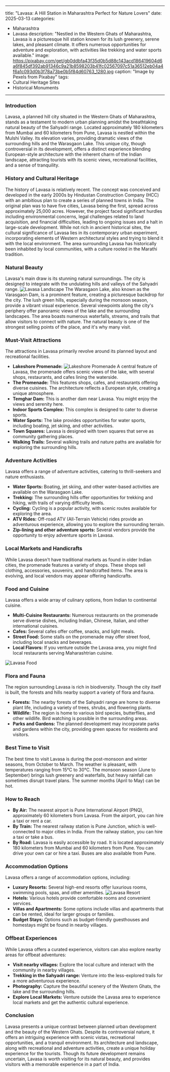 
---
title: "Lavasa: A Hill Station in Maharashtra Perfect for Nature Lovers"
date: 2025-03-13
categories:
  - Maharashtra
  - Lavasa
description: "Nestled in the Western Ghats of Maharashtra, Lavasa is a picturesque hill station known for its lush greenery, serene lakes, and pleasant climate. It offers numerous opportunities for adventure and exploration, with activities like trekking and water sports available."
image: https://pixabay.com/get/gb0ddbfa43f35d0b5d88c143acd186419604d6a6f845df392ab91346c9a21b8598203b41fc02567097c51a36512eb04a4f6a1c093d0b3f78a73be0b5f84d60763_1280.jpg
caption: "Image by Pexels from Pixabay"
tags: 
  - Cultural Heritage Sites
  - Historical Monuments
---


### **Introduction**

Lavasa, a planned hill city situated in the Western Ghats of Maharashtra, stands as a testament to modern urban planning amidst the breathtaking natural beauty of the Sahyadri range.  Located approximately 180 kilometers from Mumbai and 60 kilometers from Pune, Lavasa is nestled within the Mulshi Valley.  Its elevation varies, providing dramatic views of the surrounding hills and the Warasgaon Lake. This unique city, though controversial in its development, offers a distinct experience blending European-style architecture with the inherent charm of the Indian landscape, attracting tourists with its scenic views, recreational facilities, and a sense of tranquility.

### **History and Cultural Heritage**

The history of Lavasa is relatively recent. The concept was conceived and developed in the early 2000s by Hindustan Construction Company (HCC) with an ambitious plan to create a series of planned towns in India. The original plan was to have five cities, Lavasa being the first, spread across approximately 25,000 acres. However, the project faced significant hurdles including environmental concerns, legal challenges related to land acquisition, and financial difficulties, leading to ongoing issues and a halt in large-scale development. While not rich in ancient historical sites, the cultural significance of Lavasa lies in its contemporary urban experiment, incorporating elements of Western architectural styles and trying to blend it with the local environment. The area surrounding Lavasa has historically been inhabited by local communities, with a culture rooted in the Marathi tradition.

### **Natural Beauty**

Lavasa's main draw is its stunning natural surroundings.  The city is designed to integrate with the undulating hills and valleys of the Sahyadri range. <img src="placeholder_image_lavasa_landscape.jpg" alt="Lavasa Landscape"> The Warasgaon Lake, also known as the Varasgaon Dam, is a prominent feature, creating a picturesque backdrop for the city. The lush green hills, especially during the monsoon season, provide a vibrant visual experience. Several viewpoints along the city's periphery offer panoramic views of the lake and the surrounding landscapes.  The area boasts numerous waterfalls, streams, and trails that allow visitors to connect with nature. The natural beauty is one of the strongest selling points of the place, and it's why many visit.

### **Must-Visit Attractions**

The attractions in Lavasa primarily revolve around its planned layout and recreational facilities. 
*   **Lakeshore Promenade:** <img src="placeholder_image_lakeshore_promenade.jpg" alt="Lakeshore Promenade">  A central feature of Lavasa, the promenade offers scenic views of the lake, with several shops, restaurants, and cafes lining the waterside.
*   **The Promenade:** This features shops, cafes, and restaurants offering diverse cuisines. The architecture reflects a European style, creating a unique atmosphere.
*   **Temghar Dam:** This is another dam near Lavasa. You might enjoy the views and serenity here.
*   **Indoor Sports Complex:** This complex is designed to cater to diverse sports.
*   **Water Sports:**  The lake provides opportunities for water sports, including boating, jet skiing, and other activities.
*   **Town Squares:**  Lavasa is designed with town squares that serve as community gathering places.
*   **Walking Trails:**  Several walking trails and nature paths are available for exploring the surrounding hills.

### **Adventure Activities**

Lavasa offers a range of adventure activities, catering to thrill-seekers and nature enthusiasts.

*   **Water Sports:**  Boating, jet skiing, and other water-based activities are available on the Warasgaon Lake.
*   **Trekking:**  The surrounding hills offer opportunities for trekking and hiking, with trails of varying difficulty levels.
*   **Cycling:**  Cycling is a popular activity, with scenic routes available for exploring the area.
*   **ATV Rides:**  Off-road ATV (All-Terrain Vehicle) rides provide an adventurous experience, allowing you to explore the surrounding terrain.
*   **Zip-lining and other adventure sports:** Several vendors provide the opportunity to enjoy adventure sports in Lavasa.

### **Local Markets and Handicrafts**

While Lavasa doesn't have traditional markets as found in older Indian cities, the promenade features a variety of shops. These shops sell clothing, accessories, souvenirs, and handcrafted items.  The area is evolving, and local vendors may appear offering handicrafts.

### **Food and Cuisine**

Lavasa offers a wide array of culinary options, from Indian to continental cuisine.  
*   **Multi-Cuisine Restaurants:** Numerous restaurants on the promenade serve diverse dishes, including Indian, Chinese, Italian, and other international cuisines.
*   **Cafes:**  Several cafes offer coffee, snacks, and light meals.
*   **Street Food:** Some stalls on the promenade may offer street food, including local snacks and beverages.
*   **Local Flavors:** If you venture outside the Lavasa area, you might find local restaurants serving Maharashtrian cuisine.

<img src="placeholder_image_lavasa_food.jpg" alt="Lavasa Food">

### **Flora and Fauna**

The region surrounding Lavasa is rich in biodiversity. Though the city itself is built, the forests and hills nearby support a variety of flora and fauna.

*   **Forests:** The nearby forests of the Sahyadri range are home to diverse plant life, including a variety of trees, shrubs, and flowering plants.
*   **Wildlife:** The region is home to various bird species, butterflies, and other wildlife.  Bird watching is possible in the surrounding areas.  
*   **Parks and Gardens:** The planned development may incorporate parks and gardens within the city, providing green spaces for residents and visitors.

### **Best Time to Visit**

The best time to visit Lavasa is during the post-monsoon and winter seasons, from October to March. The weather is pleasant, with temperatures ranging from 15°C to 30°C. The monsoon season (June to September) brings lush greenery and waterfalls, but heavy rainfall can sometimes disrupt travel plans. The summer months (April to May) can be hot.

### **How to Reach**

*   **By Air:**  The nearest airport is Pune International Airport (PNQ), approximately 60 kilometers from Lavasa.  From the airport, you can hire a taxi or rent a car.
*   **By Train:**  The nearest railway station is Pune Junction, which is well-connected to major cities in India. From the railway station, you can hire a taxi or take a bus.
*   **By Road:**  Lavasa is easily accessible by road.  It is located approximately 180 kilometers from Mumbai and 60 kilometers from Pune.  You can drive your own car or hire a taxi. Buses are also available from Pune.

### **Accommodation Options**

Lavasa offers a range of accommodation options, including:

*   **Luxury Resorts:** Several high-end resorts offer luxurious rooms, swimming pools, spas, and other amenities. <img src="placeholder_image_lavasa_resort.jpg" alt="Lavasa Resort">
*   **Hotels:**  Various hotels provide comfortable rooms and convenient services.
*   **Villas and Apartments:**  Some options include villas and apartments that can be rented, ideal for larger groups or families.
*   **Budget Stays:**  Options such as budget-friendly guesthouses and homestays might be found in nearby villages.

### **Offbeat Experiences**

While Lavasa offers a curated experience, visitors can also explore nearby areas for offbeat adventures:

*   **Visit nearby villages:** Explore the local culture and interact with the community in nearby villages.
*   **Trekking in the Sahyadri range:**  Venture into the less-explored trails for a more adventurous experience.
*   **Photography:** Capture the beautiful scenery of the Western Ghats, the lake and the surrounding hills.
*   **Explore Local Markets:** Venture outside the Lavasa area to experience local markets and get the authentic cultural experience.

### **Conclusion**

Lavasa presents a unique contrast between planned urban development and the beauty of the Western Ghats.  Despite its controversial nature, it offers an intriguing experience with scenic vistas, recreational opportunities, and a tranquil environment. Its architecture and landscape, along with recreational and adventure activities, create a unique holiday experience for the tourists. Though its future development remains uncertain, Lavasa is worth visiting for its natural beauty, and provides visitors with a memorable experience in a part of India.


